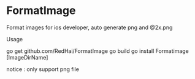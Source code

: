 FormatImage
===========

Format images for ios developer, auto generate png and @2x.png

Usage

go get github.com/RedHai/FormatImage
go build
go install
Formatimage  [ImageDirName]

notice : only support png file
